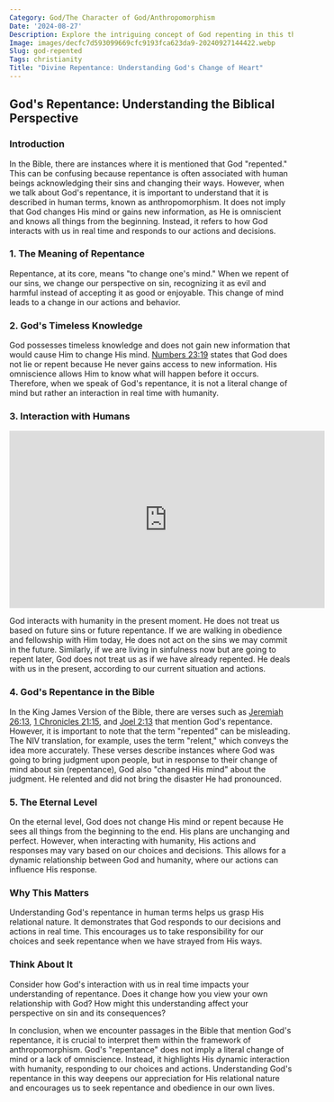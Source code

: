 ```yaml
---
Category: God/The Character of God/Anthropomorphism
Date: '2024-08-27'
Description: Explore the intriguing concept of God repenting in this thought-provoking article. Delve into theological perspectives and interpretations.
Image: images/decfc7d593099669cfc9193fca623da9-20240927144422.webp
Slug: god-repented
Tags: christianity
Title: "Divine Repentance: Understanding God's Change of Heart"
---
```


## God's Repentance: Understanding the Biblical Perspective

### Introduction

In the Bible, there are instances where it is mentioned that God "repented." This can be confusing because repentance is often associated with human beings acknowledging their sins and changing their ways. However, when we talk about God's repentance, it is important to understand that it is described in human terms, known as anthropomorphism. It does not imply that God changes His mind or gains new information, as He is omniscient and knows all things from the beginning. Instead, it refers to how God interacts with us in real time and responds to our actions and decisions.

### 1. The Meaning of Repentance

Repentance, at its core, means "to change one's mind." When we repent of our sins, we change our perspective on sin, recognizing it as evil and harmful instead of accepting it as good or enjoyable. This change of mind leads to a change in our actions and behavior.

### 2. God's Timeless Knowledge

God possesses timeless knowledge and does not gain new information that would cause Him to change His mind. [Numbers 23:19](https://www.bibleref.com/Numbers/23/Numbers-23-19.html) states that God does not lie or repent because He never gains access to new information. His omniscience allows Him to know what will happen before it occurs. Therefore, when we speak of God's repentance, it is not a literal change of mind but rather an interaction in real time with humanity.

### 3. Interaction with Humans


<iframe width="560" height="315" src="https://www.youtube.com/embed/fzblLkdqzpg" frameborder="0" allow="autoplay; encrypted-media" allowfullscreen></iframe>


God interacts with humanity in the present moment. He does not treat us based on future sins or future repentance. If we are walking in obedience and fellowship with Him today, He does not act on the sins we may commit in the future. Similarly, if we are living in sinfulness now but are going to repent later, God does not treat us as if we have already repented. He deals with us in the present, according to our current situation and actions.

### 4. God's Repentance in the Bible

In the King James Version of the Bible, there are verses such as [Jeremiah 26:13](https://www.bibleref.com/Jeremiah/26/Jeremiah-26-13.html), [1 Chronicles 21:15](https://www.bibleref.com/1-Chronicles/21/1-Chronicles-21-15.html), and [Joel 2:13](https://www.bibleref.com/Joel/2/Joel-2-13.html) that mention God's repentance. However, it is important to note that the term "repented" can be misleading. The NIV translation, for example, uses the term "relent," which conveys the idea more accurately. These verses describe instances where God was going to bring judgment upon people, but in response to their change of mind about sin (repentance), God also "changed His mind" about the judgment. He relented and did not bring the disaster He had pronounced.

### 5. The Eternal Level

On the eternal level, God does not change His mind or repent because He sees all things from the beginning to the end. His plans are unchanging and perfect. However, when interacting with humanity, His actions and responses may vary based on our choices and decisions. This allows for a dynamic relationship between God and humanity, where our actions can influence His response.

### Why This Matters

Understanding God's repentance in human terms helps us grasp His relational nature. It demonstrates that God responds to our decisions and actions in real time. This encourages us to take responsibility for our choices and seek repentance when we have strayed from His ways.

### Think About It

Consider how God's interaction with us in real time impacts your understanding of repentance. Does it change how you view your own relationship with God? How might this understanding affect your perspective on sin and its consequences?

In conclusion, when we encounter passages in the Bible that mention God's repentance, it is crucial to interpret them within the framework of anthropomorphism. God's "repentance" does not imply a literal change of mind or a lack of omniscience. Instead, it highlights His dynamic interaction with humanity, responding to our choices and actions. Understanding God's repentance in this way deepens our appreciation for His relational nature and encourages us to seek repentance and obedience in our own lives.
